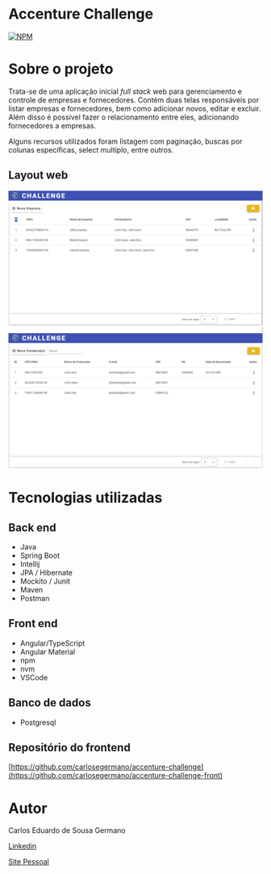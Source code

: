 # Accenture Challenge
[![NPM](https://img.shields.io/npm/l/react)](https://github.com/carlosegermano/cursomc-backend/blob/master/LICENSE) 

# Sobre o projeto

Trata-se de uma aplicação inicial *full stack* web para gerenciamento e controle de empresas e fornecedores. Contém duas telas responsáveis por listar empresas e fornecedores, bem como adicionar novos, editar e excluir. Além disso é possível fazer o relacionamento entre eles, adicionando fornecedores a empresas.

Alguns recursos utilizados foram listagem com paginação, buscas por colunas específicas, select multiplo, entre outros.

## Layout web
![Web 1](https://github.com/carlosegermano/accenture-challenge-front/blob/main/src/assets/imgs/company_screen.jpg)
![Web_2](https://github.com/carlosegermano/accenture-challenge-front/blob/main/src/assets/imgs/supplier_screen.jpg)

# Tecnologias utilizadas

## Back end

- Java
- Spring Boot
- Intellij
- JPA / Hibernate
- Mockito / Junit
- Maven
- Postman

## Front end

- Angular/TypeScript
- Angular Material
- npm
- nvm
- VSCode

## Banco de dados

- Postgresql

## Repositório do frontend

[https://github.com/carlosegermano/accenture-challenge](https://github.com/carlosegermano/accenture-challenge-front)

# Autor

Carlos Eduardo de Sousa Germano

[Linkedin](https://www.linkedin.com/in/carloseduardogermano/)

[Site Pessoal](https://carloseduardo-cv.netlify.app/)
